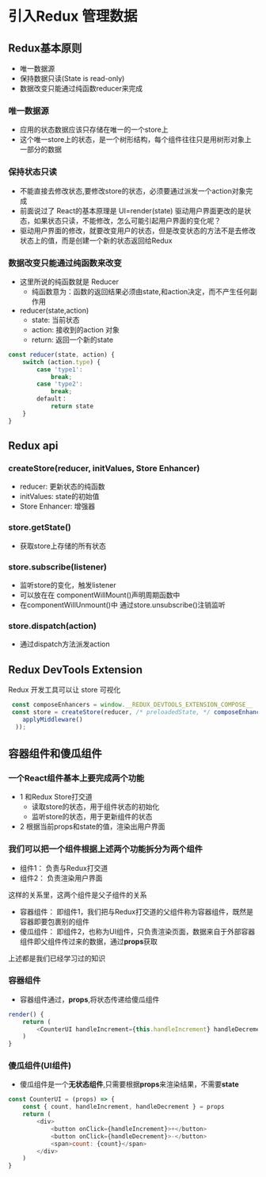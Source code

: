 # 引入Redux 管理数据

## Redux基本原则
+ 唯一数据源
+ 保持数据只读(State is read-only)
+ 数据改变只能通过纯函数reducer来完成

### 唯一数据源
+ 应用的状态数据应该只存储在唯一的一个store上
+ 这个唯一store上的状态，是一个树形结构，每个组件往往只是用树形对象上一部分的数据

### 保持状态只读
+ 不能直接去修改状态,要修改store的状态，必须要通过派发一个action对象完成
+ 前面说过了 React的基本原理是 UI=render(state) 驱动用户界面更改的是状态，如果状态只读，不能修改，怎么可能引起用户界面的变化呢？
+ 驱动用户界面的修改，就要改变用户的状态，但是改变状态的方法不是去修改状态上的值，而是创建一个新的状态返回给Redux

### 数据改变只能通过纯函数来改变
+ 这里所说的纯函数就是 Reducer
    + 纯函数意为：函数的返回结果必须由state,和action决定，而不产生任何副作用
+ reducer(state,action)  
    + state: 当前状态
    + action: 接收到的action 对象
    + return: 返回一个新的state
```javascript
const reducer(state, action) {
    switch (action.type) {
        case 'type1':
            break;
        case 'type2':
            break;
        default：
            return state
    }
}
```

## Redux api
### createStore(reducer, initValues, Store Enhancer)
+ reducer: 更新状态的纯函数
+ initValues: state的初始值
+ Store Enhancer: 增强器

### store.getState()
+ 获取store上存储的所有状态

### store.subscribe(listener)
+ 监听store的变化，触发listener
+ 可以放在在 componentWillMount()声明周期函数中 
+ 在componentWillUnmount()中 通过store.unsubscribe()注销监听

### store.dispatch(action)
+ 通过dispatch方法派发action


## Redux DevTools Extension
Redux 开发工具可以让 store 可视化
```javascript
 const composeEnhancers = window.__REDUX_DEVTOOLS_EXTENSION_COMPOSE__ || compose;
 const store = createStore(reducer, /* preloadedState, */ composeEnhancers(
    applyMiddleware()
  ));

```



## 容器组件和傻瓜组件
### 一个React组件基本上要完成两个功能
+ 1 和Redux Store打交道
    + 读取store的状态，用于组件状态的初始化
    + 监听store的状态，用于更新组件的状态
+ 2 根据当前props和state的值，渲染出用户界面

### 我们可以把一个组件根据上述两个功能拆分为两个组件
+ 组件1： 负责与Redux打交道
+ 组件2： 负责渲染用户界面

这样的关系里，这两个组件是父子组件的关系
+ 容器组件： 即组件1，我们把与Redux打交道的父组件称为容器组件，既然是容器即要包裹别的组件
+ 傻瓜组件： 即组件2，也称为UI组件，只负责渲染页面，数据来自于外部容器组件即父组件传过来的数据，通过**props**获取

上述都是我们已经学习过的知识

### 容器组件
+ 容器组件通过，**props**,将状态传递给傻瓜组件
```javascript
render() {
    return (
        <CounterUI handleIncrement={this.handleIncrement} handleDecrement={this.handleDecrement} count={this.state.count}/>
    )
}
```
### 傻瓜组件(UI组件)
+ 傻瓜组件是一个**无状态组件**,只需要根据**props**来渲染结果，不需要**state**

```javascript
const CounterUI = (props) => {
    const { count, handleIncrement, handleDecrement } = props
    return (
        <div>
            <button onClick={handleIncrement}>+</button>
            <button onClick={handleDecrement}>-</button>
            <span>count: {count}</span>
        </div>
    )
}
```
